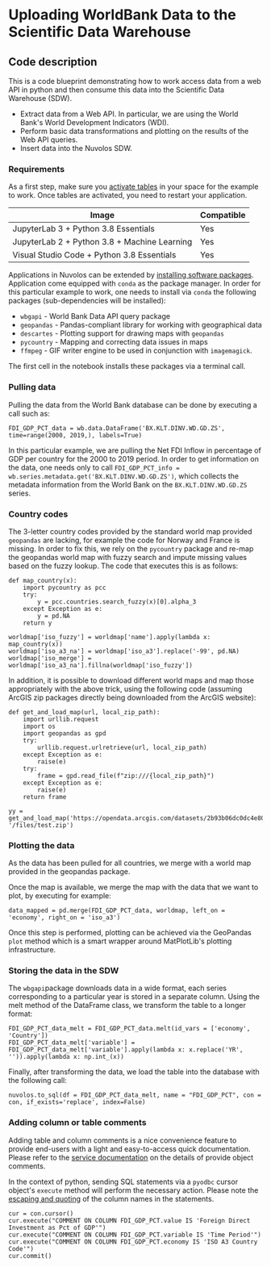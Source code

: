 # Uploading WorldBank Data to the Scientific Data Warehouse

## Code description

This is a code blueprint demonstrating how to work access data from a web API in python and then consume this data into the Scientific Data Warehouse (SDW).

* Extract data from a Web API. In particular, we are using the World Bank's World Development Indicators (WDI).
* Perform basic data transformations and plotting on the results of the Web API queries.
* Insert data into the Nuvolos SDW.

### Requirements

As a first step, make sure you [activate tables](https://docs.nuvolos.cloud/data/the-table-view#activating-tables) in your space for the example to work. Once tables are activated, you need to restart your application.

| Image      | Compatible |
| ----------- | ----------- |
| JupyterLab 3 + Python 3.8 Essentials      | Yes      |
| JupyterLab 2 + Python 3.8 + Machine Learning | Yes       |
| Visual Studio Code + Python 3.8 Essentials| Yes |


Applications in Nuvolos can be extended by [installing software packages](https://docs.nuvolos.cloud/getting-started/work-with-applications/install-a-software-package). Application come equipped with `conda` as the package manager. In order for this particular example to work, one needs to install via `conda` the following packages (sub-dependencies will be installed):

* `wbgapi` - World Bank Data API query package
* `geopandas` - Pandas\-compliant library for working with geographical data
* `descartes` - Plotting support for drawing maps with `geopandas`
* `pycountry` - Mapping and correcting data issues in maps
* `ffmpeg` - GIF writer engine to be used in conjunction with `imagemagick`.

The first cell in the notebook installs these packages via a terminal call.

### Pulling data

Pulling the data from the World Bank database can be done by executing a call such as:

```
FDI_GDP_PCT_data = wb.data.DataFrame('BX.KLT.DINV.WD.GD.ZS', time=range(2000, 2019,), labels=True)
```

In this particular example, we are pulling the Net FDI Inflow in percentage of GDP per country for the 2000 to 2019 period. In order to get information on the data, one needs only to call `FDI_GDP_PCT_info = wb.series.metadata.get('BX.KLT.DINV.WD.GD.ZS')`, which collects the metadata information from the World Bank on the `BX.KLT.DINV.WD.GD.ZS` series.

### Country codes

The 3-letter country codes provided by the standard world map provided `geopandas` are lacking, for example the code for Norway and France is missing. In order to fix this, we rely on the `pycountry` package and re-map the geopandas world map with fuzzy search and impute missing values based on the fuzzy lookup. The code that executes this is as follows:

```
def map_country(x):
    import pycountry as pcc
    try:
        y = pcc.countries.search_fuzzy(x)[0].alpha_3
    except Exception as e:
        y = pd.NA
    return y

worldmap['iso_fuzzy'] = worldmap['name'].apply(lambda x: map_country(x))
worldmap['iso_a3_na'] = worldmap['iso_a3'].replace('-99', pd.NA)
worldmap['iso_merge'] = worldmap['iso_a3_na'].fillna(worldmap['iso_fuzzy'])

```

In addition, it is possible to download different world maps and map those appropriately with the above trick, using the following code (assuming ArcGIS zip packages directly being downloaded from the ArcGIS website):

```
def get_and_load_map(url, local_zip_path):
    import urllib.request
    import os
    import geopandas as gpd
    try:
        urllib.request.urlretrieve(url, local_zip_path)
    except Exception as e:
        raise(e)   
    try:
        frame = gpd.read_file(f"zip:///{local_zip_path}")
    except Exception as e:
        raise(e)  
    return frame

yy = get_and_load_map('https://opendata.arcgis.com/datasets/2b93b06dc0dc4e809d3c8db5cb96ba69_0.zip', '/files/test.zip')
```

### Plotting the data

As the data has been pulled for all countries, we merge with a world map provided in the geopandas package.

Once the map is available, we merge the map with the data that we want to plot, by executing for example:

```
data_mapped = pd.merge(FDI_GDP_PCT_data, worldmap, left_on = 'economy', right_on = 'iso_a3')
```

Once this step is performed, plotting can be achieved via the GeoPandas `plot` method which is a smart wrapper around MatPlotLib's plotting infrastructure.

### Storing the data in the SDW

The `wbgapi`package downloads data in a wide format, each series corresponding to a particular year is stored in a separate column. Using the melt method of the DataFrame class, we transform the table to a longer format:

```
FDI_GDP_PCT_data_melt = FDI_GDP_PCT_data.melt(id_vars = ['economy', 'Country'])
FDI_GDP_PCT_data_melt['variable'] = FDI_GDP_PCT_data_melt['variable'].apply(lambda x: x.replace('YR', '')).apply(lambda x: np.int_(x))
```

Finally, after transforming the data, we load the table into the database with the following call:

```
nuvolos.to_sql(df = FDI_GDP_PCT_data_melt, name = "FDI_GDP_PCT", con = con, if_exists='replace', index=False)
```

### Adding column or table comments

Adding table and column comments is a nice convenience feature to provide end-users with a light and easy-to-access quick documentation. Please refer to the [service documentation](https://docs.snowflake.com/en/sql-reference/sql/comment.html) on the details of provide object comments.

In the context of python, sending SQL statements via a `pyodbc` cursor object's `execute` method will perform the necessary action. Please note the [escaping and quoting](https://docs.snowflake.com/en/sql-reference/identifiers-syntax.html) of the column names in the statements.

```
cur = con.cursor()
cur.execute("COMMENT ON COLUMN FDI_GDP_PCT.value IS 'Foreign Direct Investment as Pct of GDP'")
cur.execute("COMMENT ON COLUMN FDI_GDP_PCT.variable IS 'Time Period'")
cur.execute("COMMENT ON COLUMN FDI_GDP_PCT.economy IS 'ISO A3 Country Code'")
cur.commit()
```
